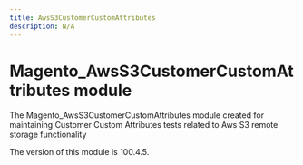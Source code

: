 ```yaml
---
title: AwsS3CustomerCustomAttributes
description: N/A
---
```


# Magento_AwsS3CustomerCustomAttributes module

The Magento_AwsS3CustomerCustomAttributes module created for maintaining Customer Custom Attributes tests related to Aws S3 remote storage functionality

<InlineAlert slots="text" />
The version of this module is 100.4.5.
